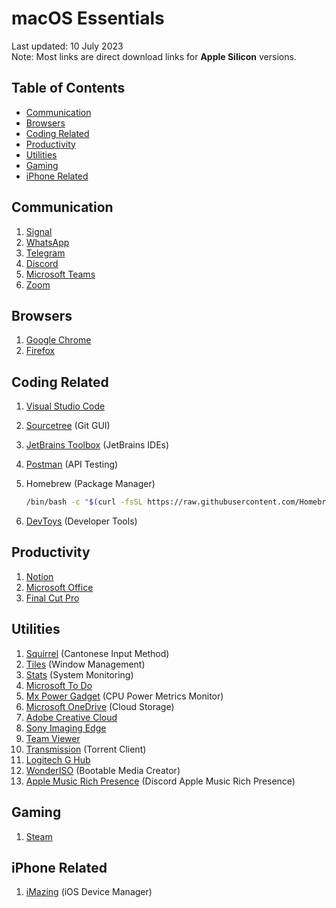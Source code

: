 # macOS Essentials <!-- omit from toc -->

Last updated: 10 July 2023 <br />
Note: Most links are direct download links for **Apple Silicon** versions.

## Table of Contents <!-- omit from toc -->

- [Communication](#communication)
- [Browsers](#browsers)
- [Coding Related](#coding-related)
- [Productivity](#productivity)
- [Utilities](#utilities)
- [Gaming](#gaming)
- [iPhone Related](#iphone-related)

## Communication

1. [Signal](https://signal.org/download/)
2. [WhatsApp](https://web.whatsapp.com/desktop/mac/files/WhatsApp.dmg)
3. [Telegram](https://macos.telegram.org/)
4. [Discord](https://discord.com/api/download?platform=osx)
5. [Microsoft Teams](https://teams.microsoft.com/downloads)
6. [Zoom](https://zoom.us/support/download)

## Browsers

1. [Google Chrome](https://www.google.com/chrome/)
2. [Firefox](https://download.mozilla.org/?product=firefox-latest-ssl)

## Coding Related

1. [Visual Studio Code](https://code.visualstudio.com/)
2. [Sourcetree](https://www.sourcetreeapp.com/) (Git GUI)
3. [JetBrains Toolbox](https://www.jetbrains.com/toolbox-app/) (JetBrains IDEs)
4. [Postman](https://dl.pstmn.io/download/latest/osx_arm64) (API Testing)
5. Homebrew (Package Manager)

    ```bash
    /bin/bash -c "$(curl -fsSL https://raw.githubusercontent.com/Homebrew/install/HEAD/install.sh)"
    ```

6. [DevToys](https://github.com/ObuchiYuki/DevToysMac/releases/latest) (Developer Tools)

## Productivity

1. [Notion](https://www.notion.so/desktop)
2. [Microsoft Office](https://aka.ms/office-install)
3. [Final Cut Pro](https://apps.apple.com/us/app/final-cut-pro/id424389933?mt=12)

## Utilities

1. [Squirrel](https://github.com/rime/squirrel) (Cantonese Input Method)
2. [Tiles](https://updates.sempliva.com/tiles/Tiles-latest.dmg) (Window Management)
3. [Stats](https://github.com/exelban/stats) (System Monitoring)
4. [Microsoft To Do](https://apps.apple.com/us/app/microsoft-to-do/id1274495053?mt=12)
5. [Mx Power Gadget](https://www.seense.com/menubarstats/mxpg/updateapp/mxpg.zip) (CPU Power Metrics Monitor)
6. [Microsoft OneDrive](https://go.microsoft.com/fwlink/?linkid=823060) (Cloud Storage)
7. [Adobe Creative Cloud](https://www.adobe.com/creativecloud/desktop-app.html)
8. [Sony Imaging Edge](https://support.d-imaging.sony.co.jp/disoft_DL/desktop_DL/mac?fm=tw)
9. [Team Viewer](https://download.teamviewer.com/download/TeamViewer.dmg)
10. [Transmission](https://transmissionbt.com/download) (Torrent Client)
11. [Logitech G Hub](https://download01.logi.com/web/ftp/pub/techsupport/gaming/lghub_installer.zip)
12. [WonderISO](https://www.sysgeeker.com/download/wonderiso-for-mac.dmg) (Bootable Media Creator)
13. [Apple Music Rich Presence](https://github.com/rohilpatel1/Apple-Music-Rich-Presence) (Discord Apple Music Rich Presence)

## Gaming

1. [Steam](https://cdn.akamai.steamstatic.com/client/installer/steam.dmg)

## iPhone Related

1. [iMazing](https://downloads.imazing.com/mac/iMazing/iMazing2forMac.dmg) (iOS Device Manager)
